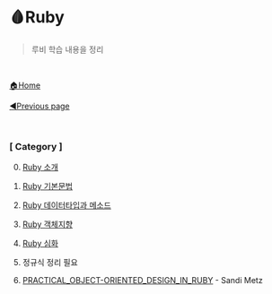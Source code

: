 # 🩸Ruby

> 루비 학습 내용을 정리

<br>

[🏠Home](https://github.com/batboy118/Study_Note)

[◀Previous page ](../README.md)

<br>

### [ Category ]

0. [Ruby 소개](00.Ruby소개.md)
0. [Ruby 기본문법](01.Ruby기본문법.md)
0. [Ruby 데이터타입과 메소드](02.Ruby데이터타입과메소드.md)
0. [Ruby 객체지향](03.Ruby객체지향.md)
0. [Ruby 심화](04.Ruby심화.md)  
0. 정규식 정리 필요



99. [PRACTICAL_OBJECT-ORIENTED_DESIGN_IN_RUBY](99.PRACTICAL_OBJECT-ORIENTED_DESIGN_IN_RUBY.md) - Sandi Metz

